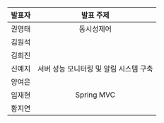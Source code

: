 | 발표자 | 발표 주제 |
|:----:|:-------:|
| 권영태 | 동시성제어 |
| 김원석 |  |
| 김희진 |  |
| 신예지 | 서버 성능 모니터링 및 알림 시스템 구축 |
| 양여은 |  |
| 임재현 | Spring MVC |
| 황지연 |  |
